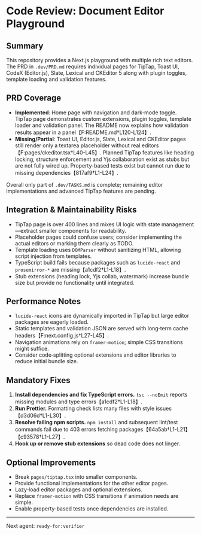 # Code Review: Document Editor Playground

## Summary

This repository provides a Next.js playground with multiple rich text editors. The PRD in `.dev/PRD.md` requires individual pages for TipTap, Toast UI, CodeX (Editor.js), Slate, Lexical and CKEditor 5 along with plugin toggles, template loading and validation features.

## PRD Coverage

- **Implemented**: Home page with navigation and dark‑mode toggle. TipTap page demonstrates custom extensions, plugin toggles, template loader and validation panel. The README now explains how validation results appear in a panel【F:README.md†L120-L124】.
- **Missing/Partial**: Toast UI, Editor.js, Slate, Lexical and CKEditor pages still render only a textarea placeholder without real editors【F:pages/ckeditor.tsx†L40-L45】. Planned TipTap features like heading locking, structure enforcement and Yjs collaboration exist as stubs but are not fully wired up. Property-based tests exist but cannot run due to missing dependencies【817af9†L1-L24】.

Overall only part of `.dev/TASKS.md` is complete; remaining editor implementations and advanced TipTap features are pending.

## Integration & Maintainability Risks

- TipTap page is over 400 lines and mixes UI logic with state management—extract smaller components for readability.
- Placeholder pages could confuse users; consider implementing the actual editors or marking them clearly as TODO.
- Template loading uses `DOMParser` without sanitizing HTML, allowing script injection from templates.
- TypeScript build fails because packages such as `lucide-react` and `prosemirror-*` are missing【a1cdf2†L1-L18】.
- Stub extensions (heading lock, Yjs collab, watermark) increase bundle size but provide no functionality until integrated.

## Performance Notes

- `lucide-react` icons are dynamically imported in TipTap but large editor packages are eagerly loaded.
- Static templates and validation JSON are served with long‑term cache headers【F:next.config.js†L27-L45】.
- Navigation animations rely on `framer-motion`; simple CSS transitions might suffice.
- Consider code‑splitting optional extensions and editor libraries to reduce initial bundle size.

## Mandatory Fixes

1. **Install dependencies and fix TypeScript errors.** `tsc --noEmit` reports missing modules and type errors【a1cdf2†L1-L18】.
2. **Run Prettier.** Formatting check lists many files with style issues【d3d06d†L1-L30】.
3. **Resolve failing npm scripts.** `npm install` and subsequent lint/test commands fail due to 403 errors fetching packages【64a5ab†L1-L21】【c93578†L1-L27】.
4. **Hook up or remove stub extensions** so dead code does not linger.

## Optional Improvements

- Break `pages/tiptap.tsx` into smaller components.
- Provide functional implementations for the other editor pages.
- Lazy‑load editor packages and optional extensions.
- Replace `framer-motion` with CSS transitions if animation needs are simple.
- Enable property‑based tests once dependencies are installed.

---

Next agent: `ready-for:verifier`
